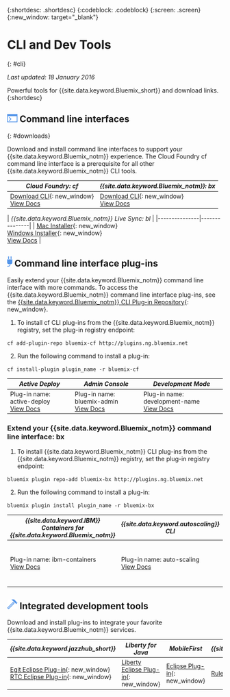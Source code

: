 {:shortdesc: .shortdesc}
{:codeblock: .codeblock}
{:screen: .screen}
{:new_window: target="_blank"}

# CLI and Dev Tools
{: #cli}

*Last updated: 18 January 2016*

Powerful tools for {{site.data.keyword.Bluemix_short}} and download links.
{:shortdesc}

## ![Command line interfaces](./images/CLI.png) Command line interfaces
{: #downloads}

Download and install command line interfaces to support your {{site.data.keyword.Bluemix_notm}} experience. The Cloud Foundry cf command line interface is a prerequisite for all other {{site.data.keyword.Bluemix_notm}} CLI tools.


| *Cloud Foundry: cf* |	*{{site.data.keyword.Bluemix_notm}}: bx* | 
|---------------------|---------------|
| [Download CLI](https://github.com/cloudfoundry/cli/releases){: new_window}  <br> [View Docs](./reference/cfcommands/index.html) | [Download CLI](http://clis.{DomainName}/){: new_window} <br> [View Docs](./reference/bluemix_cli/index.html)| 

| *{{site.data.keyword.Bluemix_notm}} Live Sync: bl* |
|---------------|---------------|
| [Mac Installer](ftp://public.dhe.ibm.com/cloud/bluemix/cli/Bluemix_bl.pkg){: new_window} <br> [Windows Installer](ftp://public.dhe.ibm.com/cloud/bluemix/cli/Bluemix_bl.exe){: new_window} <br> [View Docs](./reference/bl/index.html) |


## ![Command line interface plug-ins](./images/CLI_Plugin.png) Command line interface plug-ins

Easily extend your {{site.data.keyword.Bluemix_notm}} command line interface with more commands. To access the {{site.data.keyword.Bluemix_notm}} command line interface plug-ins, see the [{{site.data.keyword.Bluemix_notm}} CLI Plug-in Repository](http://plugins.{DomainName}/){: new_window}.

1. To install cf CLI plug-ins from the {{site.data.keyword.Bluemix_notm}} registry, set the plug-in registry endpoint:
```
cf add-plugin-repo bluemix-cf http://plugins.ng.bluemix.net
```
2. Run the following command to install a plug-in:
```
cf install-plugin plugin_name -r bluemix-cf
```

| *Active Deploy* | *Admin Console* | *Development Mode* | 
|-----------------|-----------------|-----------------|
| Plug-in name: active-deploy <br>  [View Docs](../services/ActiveDeploy/index.html#cli) |  Plug-in name: bluemix-admin <br> [View Docs](../cli/plugins/bluemix_admin/index.html) | Plug-in name: development-name <br> [View Docs](./plugins/dev_mode/index.html) | 

### Extend your {{site.data.keyword.Bluemix_notm}} command line interface: bx
1. To install {{site.data.keyword.Bluemix_notm}} CLI plug-ins from the {{site.data.keyword.Bluemix_notm}} registry, set the plug-in registry endpoint:
```
bluemix plugin repo-add bluemix-bx http://plugins.ng.bluemix.net
```
2. Run the following command to install a plug-in:
```
bluemix plugin install plugin_name -r bluemix-bx
```

| *{{site.data.keyword.IBM}} Containers for {{site.data.keyword.Bluemix_notm}}* | *{{site.data.keyword.autoscaling}} CLI* | *VPN* |
|-----|----|----|
| Plug-in name: ibm-containers <br> [View Docs](https://www.{DomainName}/docs/containers/container_cli_cfic.html#container_cli_cfic) | Plug-in name: auto-scaling <br> [View Docs](./plugins/auto-scaling/index.html) |Plug-in name: VPN <br> [View Docs](./plugins/vpn/index.html) |

## ![Integrated development tools](./images/Integrated_Dev_Tools.png) Integrated development tools


Download and install plug-ins to integrate your favorite {{site.data.keyword.Bluemix_notm}} services.

| *{{site.data.keyword.jazzhub_short}}* | *Liberty for Java* | *MobileFirst* | *{{site.data.keyword.rules_short}}* |
|-------------|----------|----------|----------|
| [Egit Eclipse Plug-in](https://hub.jazz.net/docs/reference/gitclient/#eclipse_using_egit){: new_window} <br> [RTC Eclipse Plug-in](https://hub.jazz.net/docs/reference/gitclient/#eclipse_using_rtc){: new_window} | [Liberty Eclipse Plug-in](https://developer.ibm.com/wasdev/downloads/liberty-profile-using-eclipse/){: new_window} | [Eclipse Plug-in](https://marketplace.eclipse.org/content/ibm-mobilefirst-platform-studio){: new_window} | [Rules Designer Eclipse Plug-in](../services/rules/index.html#rulov002) |
